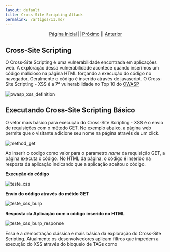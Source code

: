 ```yaml
---
layout: default
title: Cross-Site Scripting Attack
permalink: /artigos/11.md/
---
```

  
  
<p align="center">
 <a href="https://carineconstantino.github.io/cybersecurity/">Página Inicial</a>
 || 
 <a href="https://carineconstantino.github.io/cybersecurity/">Próximo</a>  
 || 
 <a href="https://carineconstantino.github.io/cybersecurity/artigos/10.md">Anterior</a>   
</p>

## Cross-Site Scripting

O Cross-Site Scripting é uma vulnerabilidade encontrada em aplicações web. A exploração dessa vulnerabilidade acontece quando inserimos um código malicioso na página HTML forçando a execução do código no navegador. Geralmente o código é inserido através de javascript. O Cross-Site Scripting - XSS é a 7ª vulnerabilidade no Top 10 do [OWASP](https://owasp.org/www-project-top-ten/)

![owasp_xss_definition](https://carineconstantino.github.io/cybersecurity/artigos/imagens/owasp_xss_definition.png)

## Executando Cross-Site Scripting Básico

O vetor mais básico para execução do Cross-Site Scripting - XSS é o envio de requisições com o método GET. No exemplo abaixo, a página web permite que o visitante adicione seu nome na página através de um click. 

![method_get](https://carineconstantino.github.io/cybersecurity/artigos/imagens/method_get.png)

Ao inserir o codigo **<script>alert('TESTE-XSS')</script>** como valor para o parametro _name_ da requisição GET, a página executa o código. No HTML da página, o código é inserido na resposta da aplicação indicando que a aplicação aceitou o código. 

**Execução do código**  

![teste_xss](https://carineconstantino.github.io/cybersecurity/artigos/imagens/teste_xss.png)

**Envio do código através do métdo GET**  

![teste_xss_burp](https://carineconstantino.github.io/cybersecurity/artigos/imagens/teste_xss_burp.png)

**Resposta da Aplicação com o código inserido no HTML**  

![teste_xss_burp_response](https://carineconstantino.github.io/cybersecurity/artigos/imagens/teste_xss_burp_response.png)

Essa é a demostração clássica e mais básica da exploração do Cross-Site Scripting. Atualmente os desenvolvedores aplicam filtros que impedem a execução do XSS através do bloqueio de TAGs como _<script>_ 

## Executando o Cross-Site Scripting com 'bypass'

A maneira de fazer o 'bypass' dos filtros aplicados para o Cross-Site Scripting é usar as próprias TAGs disponíveis no código HTML da página. No exemplo abaixo, o botão disponível para inserir o nome do visitante utiliza a TAG _<a_ Podemos usar essa TAG para inserir um código malicioso na requisição do método GET. 

![html_xss_bypass](https://carineconstantino.github.io/cybersecurity/artigos/imagens/html_xss_bypass.png)

![html_xss_bypass_result](https://carineconstantino.github.io/cybersecurity/artigos/imagens/html_xss_bypass_result.png)

Ao invés de utilizar o método _onclick_ no qual espera uma ação do visitante da página, use o método _onmousemove_ onde o simples movimento do mouse ao visitar a página já dispara o código malicioso. 

## Executando Cross-Site Scripting com 'bypass' avançado

Para finalizar esse artigo sobre a vulnerabilidade Cross-Site Scripting, os exemplos abaixo utilizam técnicas um poucos mais elaboradas para fazer o 'bypass' dos filtros anti-xss. A função **eval** do Javascript é tema de muita controvérsia entre os desenvolvedores pois ela pode ser utilizada para manipular strings e variáveis que executam através dessa função. Quando um filtro anti-xss é aplicado em uma página web, podemos usar o _eval_ como solução de contorno dos filtros. 

No primeiro exemplo o código ```<script>eval("al"%2b"ert('TESTE-XSS')")</script>``` é utilizado para executar o ataque. 

![bypass_eval_xss](https://carineconstantino.github.io/cybersecurity/artigos/imagens/bypass_eval_xss.png)

No segundo exemplo é utilizada a tabela ASCII para fazer codificar o código malicioso do XSS. A função do Javascript **String.fromCharCode()** retorna strings a partir de valores Unicode. Então podemos codificar _alert('TESTE-XSS')_ usando caracteres Unicode da seguinte forma:

```String.fromCharCode(97,108,101,114,116,40,39,84,69,83,84,69,45,88,83,83,39,41)``` 

Para confirmar antes de inserir o código na aplicação, execute a função na console de desenvolvimento do navegador, conforme a figura abaixo: 

![codificacao_xss](https://carineconstantino.github.io/cybersecurity/artigos/imagens/codificacao_xss.png)

**Execução do XSS codificado**

![codificacao_xss_result](https://carineconstantino.github.io/cybersecurity/artigos/imagens/codificacao_xss_result.png)

**XSS codificado inserido no HTML**

![codificacao_xss_result_html](https://carineconstantino.github.io/cybersecurity/artigos/imagens/codificacao_xss_result_html.png)

